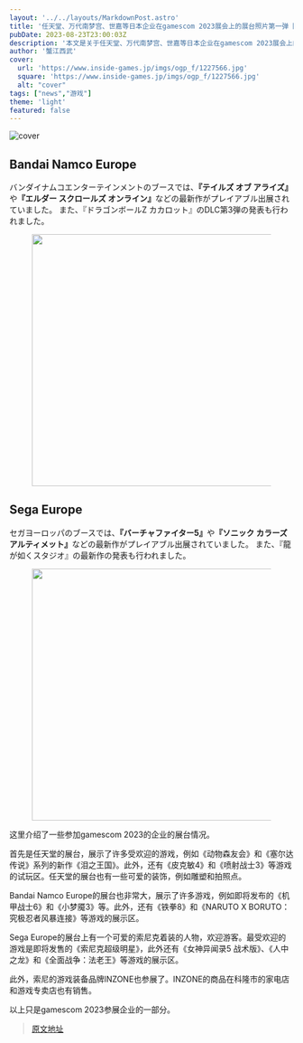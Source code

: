 ```yaml
---
layout: '../../layouts/MarkdownPost.astro'
title: '任天堂、万代南梦宫、世嘉等日本企业在gamescom 2023展会上的展台照片第一弹【gamescom 2023】'
pubDate: 2023-08-23T23:00:03Z
description: '本文是关于任天堂、万代南梦宫、世嘉等日本企业在gamescom 2023展会上的展台照片第一弹的报道。'
author: '蟹江西武'
cover:
  url: 'https://www.inside-games.jp/imgs/ogp_f/1227566.jpg'
  square: 'https://www.inside-games.jp/imgs/ogp_f/1227566.jpg'
  alt: "cover"
tags: ["news","游戏"]
theme: 'light'
featured: false
---
```


![cover](https://www.inside-games.jp/imgs/ogp_f/1227566.jpg)

</figcaption></figure><h2>Bandai Namco Europe</h2><p>バンダイナムコエンターテインメントのブースでは、<b>『テイルズ オブ アライズ』</b>や<b>『エルダー スクロールズ オンライン』</b>などの最新作がプレイアブル出展されていました。 また、『ドラゴンボールZ カカロット』のDLC第3弾の発表も行われました。</p><figure class="ctms-editor-image"><img src="https://www.inside-games.jp/article/imgs/zoom/1227609.jpg" class="inline-article-image" width="670" height="446"></figure><h2>Sega Europe</h2><p>セガヨーロッパのブースでは、<b>『バーチャファイター5』</b>や<b>『ソニック カラーズ アルティメット』</b>などの最新作がプレイアブル出展されていました。 また、『龍が如くスタジオ』の最新作の発表も行われました。</p><figure class="ctms-editor-image"><img src="https://www.inside-games.jp/article/imgs/zoom/1227610.jpg" class="inline-article-image" width="670" height="446"></figure>
这里介绍了一些参加gamescom 2023的企业的展台情况。

首先是任天堂的展台，展示了许多受欢迎的游戏，例如《动物森友会》和《塞尔达传说》系列的新作《泪之王国》。此外，还有《皮克敏4》和《喷射战士3》等游戏的试玩区。任天堂的展台也有一些可爱的装饰，例如雕塑和拍照点。

Bandai Namco Europe的展台也非常大，展示了许多游戏，例如即将发布的《机甲战士6》和《小梦魇3》等。此外，还有《铁拳8》和《NARUTO X BORUTO：究极忍者风暴连接》等游戏的展示区。

Sega Europe的展台上有一个可爱的索尼克着装的人物，欢迎游客。最受欢迎的游戏是即将发售的《索尼克超级明星》，此外还有《女神异闻录5 战术版》、《人中之龙》和《全面战争：法老王》等游戏的展示区。

此外，索尼的游戏装备品牌INZONE也参展了。INZONE的商品在科隆市的家电店和游戏专卖店也有销售。

以上只是gamescom 2023参展企业的一部分。

>[原文地址](https://www.inside-games.jp/article/2023/08/24/148054.html)  
